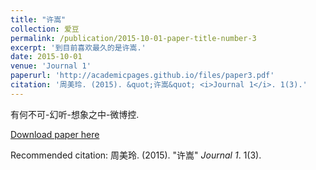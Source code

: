 ```yaml
---
title: "许嵩"
collection: 爱豆
permalink: /publication/2015-10-01-paper-title-number-3
excerpt: '到目前喜欢最久的是许嵩.'
date: 2015-10-01
venue: 'Journal 1'
paperurl: 'http://academicpages.github.io/files/paper3.pdf'
citation: '周美玲. (2015). &quot;许嵩&quot; <i>Journal 1</i>. 1(3).'
---
```

有何不可-幻听-想象之中-微博控.

[Download paper here](http://academicpages.github.io/files/paper3.pdf)

Recommended citation: 周美玲. (2015). "许嵩" <i>Journal 1</i>. 1(3).